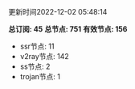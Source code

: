 更新时间2022-12-02 05:48:14

**总订阅: 45**
**总节点: 751**
**有效节点: 156**
- ssr节点: 11
- v2ray节点: 142
- ss节点: 2
- trojan节点: 1
